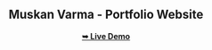 <div align="center">
  
  <h2 align="center">Muskan Varma - Portfolio Website</h2>
  <a href="https://Muskan-Varma.github.io/Portfolio/"><strong>➥ Live Demo</strong></a>

</div>
<br />
